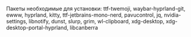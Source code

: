 Пакеты необходимые для установки: 
ttf-twemoji, waybar-hyprland-git, ewww, hyprland, kitty, ttf-jetbrains-mono-nerd, pavucontrol, jq, nvidia-settings, libnotify, dunst, slurp, grim, wl-clipboard, xdg-desktop, xdg-desktop-portal-hyprland, libcanberra
